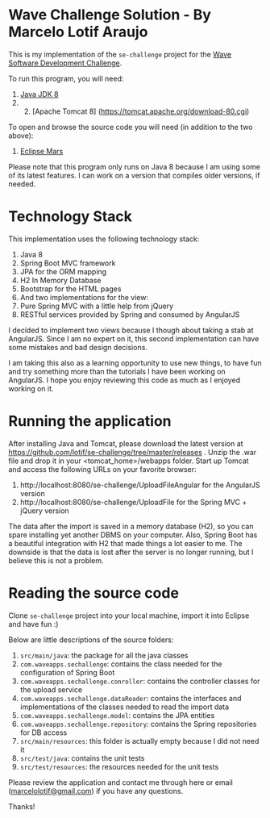 # Wave Challenge Solution - By Marcelo Lotif Araujo
This is my implementation of the `se-challenge` project for the [Wave Software Development Challenge](https://github.com/wvchallenges/se-challenge).

To run this program, you will need:

1. [Java JDK 8](http://www.oracle.com/technetwork/java/javase/downloads/index.html) 
2. 2. [Apache Tomcat 8] (https://tomcat.apache.org/download-80.cgi)
	
To open and browse the source code you will need (in addition to the two above):

1. [Eclipse Mars](http://www.eclipse.org/downloads/packages/eclipse-ide-java-ee-developers/marsr)
	
Please note that this program only runs on Java 8 because I am using some of its latest features. I can work on a version that compiles older versions, if needed.

# Technology Stack
This implementation uses the following technology stack:

1. Java 8
2. Spring Boot MVC framework
3. JPA for the ORM mapping
4. H2 In Memory Database
5. Bootstrap for the HTML pages
6. And two implementations for the view:
 1. Pure Spring MVC with a little help from jQuery
 2. RESTful services provided by Spring and consumed by AngularJS

I decided to implement two views because I though about taking a stab at AngularJS. Since I am no expert on it, this second implementation can have some mistakes and bad design decisions. 

I am taking this also as a learning opportunity to use new things, to have fun and try something more than the tutorials I have been working on AngularJS. I hope you enjoy reviewing this code as much as I enjoyed working on it.

# Running the application
After installing Java and Tomcat, please download the latest version at https://github.com/lotif/se-challenge/tree/master/releases . Unzip the .war file and drop it in your <tomcat_home>/webapps folder. Start up Tomcat and access the following URLs on your favorite browser:

1. http://localhost:8080/se-challenge/UploadFileAngular for the AngularJS version
2. http://localhost:8080/se-challenge/UploadFile for the Spring MVC + jQuery version
	
The data after the import is saved in a memory database (H2), so you can spare installing yet another DBMS on your computer. Also, Spring Boot has a beautiful integration with H2 that made things a lot easier to me. The downside is that the data is lost after the server is no longer running, but I believe this is not a problem.

# Reading the source code
Clone `se-challenge` project into your local machine, import it into Eclipse and have fun :)

Below are little descriptions of the source folders:

1. `src/main/java`: the package for all the java classes
 1. `com.waveapps.sechallenge`: contains the class needed for the configuration of Spring Boot
 2. `com.waveapps.sechallenge.conroller`: contains the controller classes for the upload service
 3. `com.waveapps.sechallenge.dataReader`: contains the interfaces and implementations of the classes needed to read the import data
 4. `com.waveapps.sechallenge.model`: contains the JPA entities
 5. `com.waveapps.sechallenge.repository`: contains the Spring repositories for DB access
2. `src/main/resources`: this folder is actually empty because I did not need it
3. `src/test/java`: contains the unit tests
4. `src/test/resources`: the resources needed for the unit tests

Please review the application and contact me through here or email (marcelolotif@gmail.com) if you have any questions.

Thanks!
